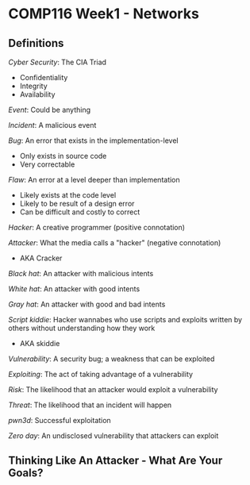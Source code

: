 # COMP116 Week1 - Networks

## Definitions
*Cyber Security*: The CIA Triad
- Confidentiality
- Integrity
- Availability

*Event*: Could be anything

*Incident*: A malicious event

*Bug*: An error that exists in the implementation-level
- Only exists in source code
- Very correctable

*Flaw*: An error at a level deeper than implementation
- Likely exists at the code level
- Likely to be result of a design error
- Can be difficult and costly to correct

*Hacker*: A creative programmer (positive connotation)

*Attacker*: What the media calls a "hacker" (negative connotation)
- AKA Cracker

*Black hat*: An attacker with malicious intents

*White hat*: An attacker with good intents

*Gray hat*: An attacker with good and bad intents

*Script kiddie*: Hacker wannabes who use scripts and exploits written by others without understanding how they work
- AKA skiddie

*Vulnerability*: A security bug; a weakness that can be exploited

*Exploiting*: The act of taking advantage of a vulnerability

*Risk*: The likelihood that an attacker would exploit a vulnerability

*Threat*: The likelihood that an incident will happen

*pwn3d*: Successful exploitation

*Zero day*: An undisclosed vulnerability that attackers can exploit


## Thinking Like An Attacker - What Are Your Goals?

